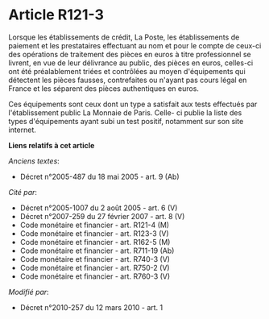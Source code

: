 # Article R121-3

Lorsque les établissements de crédit, La Poste, les établissements de paiement et les prestataires effectuant au nom et pour
le compte de ceux-ci des opérations de traitement des pièces en euros à titre professionnel se livrent, en vue de leur
délivrance au public, des pièces en euros, celles-ci ont été préalablement triées et contrôlées au moyen d'équipements qui
détectent les pièces fausses, contrefaites ou n'ayant pas cours légal en France et les séparent des pièces authentiques en
euros. 

Ces équipements sont ceux dont un type a satisfait aux tests effectués par l'établissement public La Monnaie de Paris. Celle-
ci publie la liste des types d'équipements ayant subi un test positif, notamment sur son site internet.

**Liens relatifs à cet article**

_Anciens textes_:

  - Décret n°2005-487 du 18 mai 2005 - art. 9 (Ab)

_Cité par_:

  - Décret n°2005-1007 du 2 août 2005 - art. 6 (V)
  - Décret n°2007-259 du 27 février 2007 - art. 8 (V)
  - Code monétaire et financier - art. R121-4 (M)
  - Code monétaire et financier - art. R123-3 (V)
  - Code monétaire et financier - art. R162-5 (M)
  - Code monétaire et financier - art. R711-19 (Ab)
  - Code monétaire et financier - art. R740-3 (V)
  - Code monétaire et financier - art. R750-2 (V)
  - Code monétaire et financier - art. R760-3 (V)

_Modifié par_:

  - Décret n°2010-257 du 12 mars 2010 - art. 1
